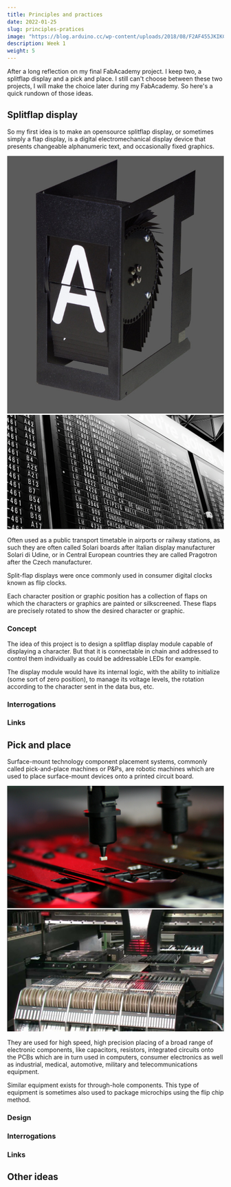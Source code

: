 ```yaml
---
title: Principles and practices
date: 2022-01-25
slug: principles-pratices
image: "https://blog.arduino.cc/wp-content/uploads/2018/08/F2AF455JKIKCY2N.LARGE_-1024x761.jpg"
description: Week 1
weight: 5
---
```


After a long reflection on my final FabAcademy project. I keep two, a splitflap display and a pick and place. I still can't choose between these two projects, I will make the choice later during my FabAcademy. So here's a quick rundown of those ideas.

## Splitflap display

So my first idea is to make an opensource splitflap display, or sometimes simply a flap display, is a digital electromechanical display device that presents changeable alphanumeric text, and occasionally fixed graphics.

![splitflap module](splitflap-1.jpg) ![splitflap display](splitflap-2.jpg)

Often used as a public transport timetable in airports or railway stations, as such they are often called Solari boards after Italian display manufacturer Solari di Udine, or in Central European countries they are called Pragotron after the Czech manufacturer.

Split-flap displays were once commonly used in consumer digital clocks known as flip clocks. 

Each character position or graphic position has a collection of flaps on which the characters or graphics are painted or silkscreened. These flaps are precisely rotated to show the desired character or graphic.

### Concept

The idea of this project is to design a splitflap display module capable of displaying a character. But that it is connectable in chain and addressed to control them individually as could be addressable LEDs for example. 

The display module would have its internal logic, with the ability to initialize (some sort of zero position), to manage its voltage levels, the rotation according to the character sent in the data bus, etc. 

### Interrogations

### Links

## Pick and place

Surface-mount technology component placement systems, commonly called pick-and-place machines or P&Ps, are robotic machines which are used to place surface-mount devices onto a printed circuit board.

![pnp nozzles](pnp-1.jpg) ![pnp](pnp-2.jpg)

They are used for high speed, high precision placing of a broad range of electronic components, like capacitors, resistors, integrated circuits onto the PCBs which are in turn used in computers, consumer electronics as well as industrial, medical, automotive, military and telecommunications equipment. 

Similar equipment exists for through-hole components. This type of equipment is sometimes also used to package microchips using the flip chip method.

### Design

### Interrogations

### Links

## Other ideas